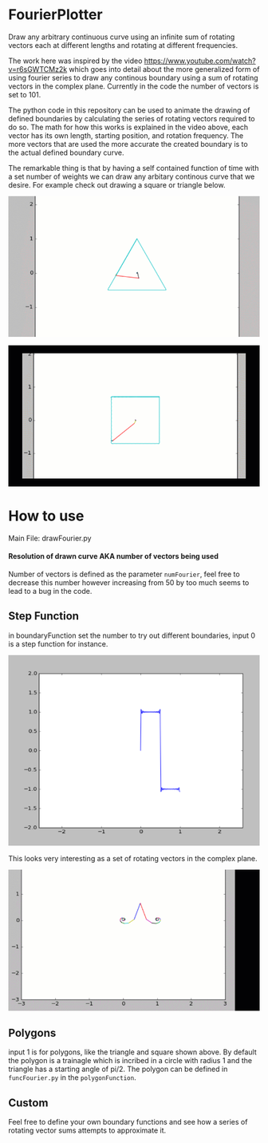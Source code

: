 # FourierPlotter
Draw any arbitrary continuous curve using an infinite sum of rotating vectors each at different lengths and rotating at different frequencies.

The work here was inspired by the video https://www.youtube.com/watch?v=r6sGWTCMz2k which goes into detail about the more generalized form of using
fourier series to draw any continous boundary using a sum of rotating vectors in the complex plane. Currently in the code the number of vectors is set to 101.

The python code in this repository can be used to animate the drawing of defined boundaries by calculating the series of rotating vectors required to do so. 
The math for how this works is explained in the video above, each vector has its own length, starting position, and rotation frequency. The more vectors
that are used the more accurate the created boundary is to the actual defined boundary curve. 

The remarkable thing is that by having a self contained function of time with a set number of weights we can draw any arbitary continous curve that we
desire. For example check out drawing a square or triangle below.

![](https://github.com/awbrown90/FourierPlotter/blob/master/fourier_triangle.gif)

![](https://github.com/awbrown90/FourierPlotter/blob/master/fourier_square.gif)

# How to use
Main File: drawFourier.py

#### Resolution of drawn curve AKA number of vectors being used
Number of vectors is defined as the parameter `numFourier`, feel free to decrease this number however increasing from 50 by too much seems to lead to a bug in the code.

## Step Function
in boundaryFunction set the number to try out different boundaries, input 0 is a step function for instance.

![](https://github.com/awbrown90/FourierPlotter/blob/master/step.png)

This looks very interesting as a set of rotating vectors in the complex plane.

![](https://github.com/awbrown90/FourierPlotter/blob/master/fourier_step.gif)

## Polygons
 input 1 is for polygons, like the triangle and square shown above. By default the polygon is a trainagle which is incribed in a circle with radius 1 and the triangle has a starting angle of pi/2. The polygon can be defined in `funcFourier.py` in the `polygonFunction`.


## Custom 
Feel free to define your own boundary functions and see how a series of rotating vector sums attempts to approximate it.

